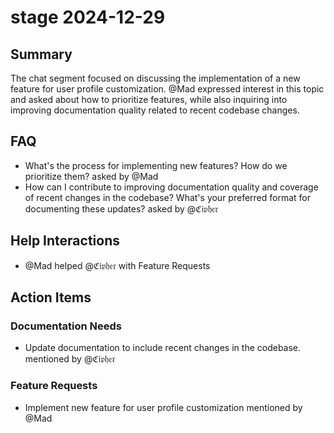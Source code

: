 # stage 2024-12-29

## Summary
The chat segment focused on discussing the implementation of a new feature for user profile customization. @Mad expressed interest in this topic and asked about how to prioritize features, while also inquiring into improving documentation quality related to recent codebase changes.

## FAQ
- What's the process for implementing new features? How do we prioritize them? asked by @Mad
- How can I contribute to improving documentation quality and coverage of recent changes in the codebase? What's your preferred format for documenting these updates? asked by @ℭ𝔦𝔭𝔥𝔢𝔯

## Help Interactions
- @Mad helped @ℭ𝔦𝔭𝔥𝔢𝔯 with Feature Requests

## Action Items

### Documentation Needs
- Update documentation to include recent changes in the codebase. mentioned by @ℭ𝔦𝔭𝔥𝔢𝔯

### Feature Requests
- Implement new feature for user profile customization mentioned by @Mad